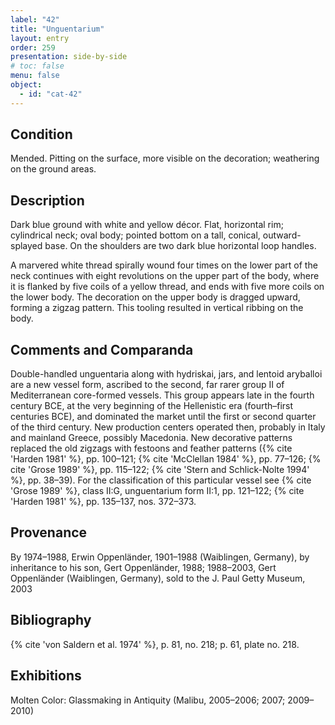 ```yaml
---
label: "42"
title: "Unguentarium"
layout: entry
order: 259
presentation: side-by-side
# toc: false
menu: false
object:
  - id: "cat-42"
---
```


## Condition

Mended. Pitting on the surface, more visible on the decoration; weathering on the ground areas.

## Description

Dark blue ground with white and yellow décor. Flat, horizontal rim; cylindrical neck; oval body; pointed bottom on a tall, conical, outward-splayed base. On the shoulders are two dark blue horizontal loop handles.

A marvered white thread spirally wound four times on the lower part of the neck continues with eight revolutions on the upper part of the body, where it is flanked by five coils of a yellow thread, and ends with five more coils on the lower body. The decoration on the upper body is dragged upward, forming a zigzag pattern. This tooling resulted in vertical ribbing on the body.

## Comments and Comparanda

Double-handled unguentaria along with hydriskai, jars, and lentoid aryballoi are a new vessel form, ascribed to the second, far rarer group II of Mediterranean core-formed vessels. This group appears late in the fourth century BCE, at the very beginning of the Hellenistic era (fourth–first centuries BCE), and dominated the market until the first or second quarter of the third century. New production centers operated then, probably in Italy and mainland Greece, possibly Macedonia. New decorative patterns replaced the old zigzags with festoons and feather patterns ({% cite 'Harden 1981' %}, pp. 100–121; {% cite 'McClellan 1984' %}, pp. 77–126; {% cite 'Grose 1989' %}, pp. 115–122; {% cite 'Stern and Schlick-Nolte 1994' %}, pp. 38–39). For the classification of this particular vessel see {% cite 'Grose 1989' %}, class II:G, unguentarium form II:1, pp. 121–122; {% cite 'Harden 1981' %}, pp. 135–137, nos. 372–373.

## Provenance

By 1974–1988, Erwin Oppenländer, 1901–1988 (Waiblingen, Germany), by inheritance to his son, Gert Oppenländer, 1988; 1988–2003, Gert Oppenländer (Waiblingen, Germany), sold to the J. Paul Getty Museum, 2003

## Bibliography

{% cite 'von Saldern et al. 1974' %}, p. 81, no. 218; p. 61, plate no. 218.

## Exhibitions

Molten Color: Glassmaking in Antiquity (Malibu, 2005–2006; 2007; 2009–2010)